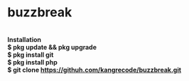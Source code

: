 # buzzbreak
<br><b>Installation
<br>$ pkg update && pkg upgrade
<br>$ pkg install git
<br>$ pkg install php
<br>$ git clone https://githuh.com/kangrecode/buzzbreak.git
